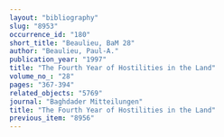 ```yaml
---
layout: "bibliography"
slug: "8953"
occurrence_id: "180"
short_title: "Beaulieu, BaM 28"
author: "Beaulieu, Paul-A."
publication_year: "1997"
title: "The Fourth Year of Hostilities in the Land"
volume_no_: "28"
pages: "367-394"
related_objects: "5769"
journal: "Baghdader Mitteilungen"
title: "The Fourth Year of Hostilities in the Land"
previous_item: "8956"
---
```

